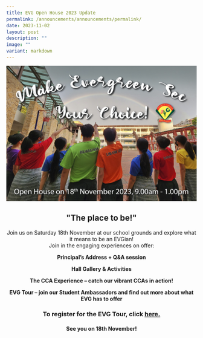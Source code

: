 ```yaml
---
title: EVG Open House 2023 Update
permalink: /announcements/announcements/permalink/
date: 2023-11-02
layout: post
description: ""
image: ""
variant: markdown
---
```

![Open House 2023](/images/evg%202023%20road%20run%20full-school%20portrait%20v6%20copy%20(jpeg).jpg)

       

## **<center>"The place to be!"</center>**
	
<center>Join us on Saturday 18th November at our school grounds and explore what it means to be an EVGian!</center>

<center>Join in the engaging experiences on offer:</center>

 **<center>Principal’s Address + Q&amp;A session</center>**

 **<center>Hall Gallery &amp; Activities</center>**

 **<center>The CCA Experience – catch our vibrant CCAs in action!</center>**

 **<center>EVG Tour – join our Student Ambassadors and find out more about what EVG has to offer</center>**


### **<center>To register for the EVG Tour, click [here.](https://go.gov.sg/tourevg)</center>**


#### **<center>See you on 18th November!</center>**
